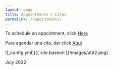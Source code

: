 ```yaml
---
layout: page
title: Appointments / Citas
permalink: /appointments/
---
```


To schedule an appointment, click [Here](https://calendly.com/gutierrezmannix/meeting)

Para agendar una cita, dar click [Aqui](https://calendly.com/gutierrezmannix/meeting)


![_config.yml]({{ site.baseurl }}/images/utd2.png)

July 2022
